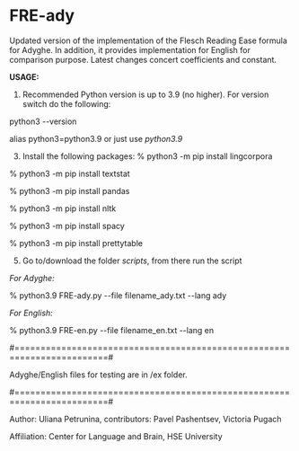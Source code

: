 # FRE-ady
Updated version of the implementation of the Flesch Reading Ease formula for Adyghe. In addition, it provides implementation for English for comparison purpose. Latest changes concert coefficients and constant.

**USAGE:**
1) Recommended Python version is up to 3.9 (no higher).
For version switch do the following:

python3 --version

alias python3=python3.9
or just use _python3.9_

3) Install the following packages:
% python3 -m pip install lingcorpora

% python3 -m pip install textstat

% python3 -m pip install pandas

% python3 -m pip install nltk

% python3 -m pip install spacy

% python3 -m pip install prettytable    


5) Go to/download the folder _scripts_, from there run the script
   
_For Adyghe:_

% python3.9 FRE-ady.py --file filename_ady.txt --lang ady  

_For English:_

% python3.9 FRE-en.py --file filename_en.txt --lang en

#========================================================================#

Adyghe/English files for testing are in /ex folder.

#========================================================================#

Author: Uliana Petrunina, contributors: Pavel Pashentsev, Victoria Pugach

Affiliation: Center for Language and Brain, HSE University
